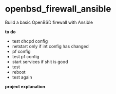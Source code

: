 # openbsd_firewall_ansible
Build a basic OpenBSD firewall with Ansible

**to do**
* test dhcpd config
* netstart only if int config has changed
* pf config
* test pf config
* start services if shit is good
* test
* reboot
* test again

**project explanation**
